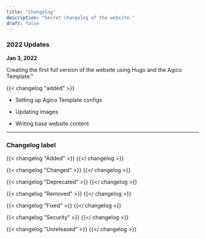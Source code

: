 ```yaml
---
title: "Changelog"
description: "Secret changelog of the website."
draft: false
---
```


### 2022 Updates

**Jan 3, 2022**

Creating the first full version of the website using Hugo and the Agico Template."

{{< changelog "added" >}}
* Setting up Agico Template configs

* Updating images

* Writing base website content


<hr>

### Changelog label

{{< changelog "Added" >}}
{{</ changelog >}}

{{< changelog "Changed" >}}
{{</ changelog >}}

{{< changelog "Deprecated" >}}
{{</ changelog >}}

{{< changelog "Removed" >}}
{{</ changelog >}}

{{< changelog "Fixed" >}}
{{</ changelog >}}

{{< changelog "Security" >}}
{{</ changelog >}}

{{< changelog "Unreleased" >}}
{{</ changelog >}}